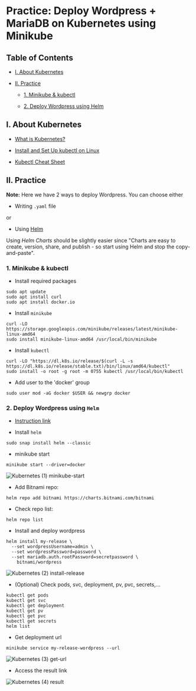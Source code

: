 # Practice: Deploy Wordpress + MariaDB on Kubernetes using Minikube

## Table of Contents

- [I. About Kubernetes](#I-About-Kubernetes)

- [II. Practice](#II-Practice)

  - [1. Minikube & kubectl](#1-Minikube-&-kubectl)

  - [2. Deploy Wordpress using Helm](#2-Deploy-Wordpress-using-Helm)

## I. About Kubernetes

- [What is Kubernetes?](https://kubernetes.io/docs/concepts/overview/what-is-kubernetes/)

- [Install and Set Up kubectl on Linux](https://kubernetes.io/docs/tasks/tools/install-kubectl-linux/)

- [Kubectl Cheat Sheet](https://kubernetes.io/docs/reference/kubectl/cheatsheet/)

## II. Practice

**Note:** Here we have 2 ways to deploy Wordpress. You can choose either

- Writing `.yaml` file

or

- Using [Helm](https://helm.sh/)

Using *Helm Charts* should be slightly easier since "Charts are easy to create, version, share, and publish - so start using Helm and stop the copy-and-paste".

### 1. Minikube & kubectl

- Install required packages

```console
sudo apt update
sudo apt install curl
sudo apt install docker.io
```

- Install `minikube`

```console
curl -LO https://storage.googleapis.com/minikube/releases/latest/minikube-linux-amd64
sudo install minikube-linux-amd64 /usr/local/bin/minikube
```

- Install `kubectl`

```console
curl -LO "https://dl.k8s.io/release/$(curl -L -s https://dl.k8s.io/release/stable.txt)/bin/linux/amd64/kubectl"
sudo install -o root -g root -m 0755 kubectl /usr/local/bin/kubectl
```

- Add user to the 'docker' group

```console
sudo user mod -aG docker $USER && newgrp docker
```

### 2. Deploy Wordpress using `Helm`

- [Instruction link](https://www.bogotobogo.com/DevOps/Docker/Docker_Helm_Chart_WordPress_MariaDB_Minikube_with_Ingress.php)

- Install `helm`

```console
sudo snap install helm --classic
```

- minikube start

```console
minikube start --driver=docker
```

![Kubernetes (1) minikube-start](https://user-images.githubusercontent.com/48465162/120060269-0a3cc100-c081-11eb-8367-3a7c243333e1.png)

- Add Bitnami repo:

```console
helm repo add bitnami https://charts.bitnami.com/bitnami
```

- Check repo list:

``` console
helm repo list
```

- Install and deploy wordpress

```console
helm install my-release \
  --set wordpressUsername=admin \
  --set wordpressPassword=password \
  --set mariadb.auth.rootPassword=secretpassword \
    bitnami/wordpress
```

![Kubernetes (2) install-release](https://user-images.githubusercontent.com/48465162/120060273-0f9a0b80-c081-11eb-98ae-c436622547ef.png)

- (Optional) Check pods, svc, deployment, pv, pvc, secrets,...

```console
kubectl get pods
kubectl get svc
kubectl get deployment
kubectl get pv
kubectl get pvc
kubectl get secrets
helm list
```

- Get deployment url

```console
minikube service my-release-wordpress --url
```

![Kubernetes (3) get-url](https://user-images.githubusercontent.com/48465162/120060289-19237380-c081-11eb-94ff-f14b0e5fe9c9.png)

- Access the result link

![Kubernetes (4) result](https://user-images.githubusercontent.com/48465162/120060291-1c1e6400-c081-11eb-894a-d8a09eff3615.png)